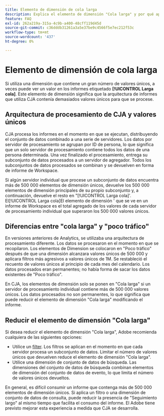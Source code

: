 ```yaml
---
title: Elemento de dimensión de cola larga
description: Explica el elemento de dimensión "Cola larga" y por qué aparece en los informes.
feature: FAQ
exl-id: 262a219a-315a-4c9b-a400-48cff119d45d
source-git-commit: c36dddb31261a3a5e37be9c4566f5e7ec212f53c
workflow-type: tm+mt
source-wordcount: '437'
ht-degree: 0%

---
```


# Elemento de dimensión de cola larga

Si utiliza una dimensión que contiene un gran número de valores únicos, a veces puede ver un valor en los informes etiquetado **[!UICONTROL Larga cola]**. Este elemento de dimensión significa que la arquitectura de informes que utiliza CJA contenía demasiados valores únicos para que se procese.

## Arquitectura de procesamiento de CJA y valores únicos

CJA procesa los informes en el momento en que se ejecutan, distribuyendo el conjunto de datos combinado a una serie de servidores. Los datos por servidor de procesamiento se agrupan por ID de persona, lo que significa que un solo servidor de procesamiento contiene todos los datos de una persona determinada. Una vez finalizado el procesamiento, entrega su subconjunto de datos procesados a un servidor de agregador. Todos los subconjuntos de datos procesados se combinan y se devuelven en forma de informe de Workspace.

Si algún servidor individual que procese un subconjunto de datos encuentra más de 500 000 elementos de dimensión únicos, devuelve los 500 000 elementos de dimensión principales de su propio subconjunto y, a continuación, devuelve el resto en &quot;[!UICONTROL Larga cola]&#39;. El[!UICONTROL Larga cola]El elemento de dimensión &#39; que se ve en un informe de Workspace es el total agregado de los valores de cada servidor de procesamiento individual que superaron los 500 000 valores únicos.

## Diferencias entre &quot;cola larga&quot; y &quot;poco tráfico&quot;

En versiones anteriores de Analytics, se utilizaba una arquitectura de procesamiento diferente. Los datos se procesaron en el momento en que se recopilaron. Los elementos de Dimension se colocaron en &quot;Poco tráfico&quot; después de que una dimensión alcanzara valores únicos de 500 000 y aplicara filtros más agresivos a valores únicos de 1M. Se restableció el recuento de valores únicos al principio de cada mes del calendario. Los datos procesados eran permanentes; no había forma de sacar los datos existentes de &quot;Poco tráfico&quot;.

En CJA, los elementos de dimensión solo se ponen en &quot;Cola larga&quot; si un servidor de procesamiento individual contiene más de 500 000 valores únicos. Los datos procesados no son permanentes, lo que significa que puede reducir el elemento de dimensión &quot;Cola larga&quot; modificando el informe.

## Reducir el elemento de dimensión &quot;Cola larga&quot;

Si desea reducir el elemento de dimensión &quot;Cola larga&quot;, Adobe recomienda cualquiera de las siguientes opciones:

* Utilice un [filter](/help/components/filters/create-filters.md). Los filtros se aplican en el momento en que cada servidor procesa un subconjunto de datos. Limitar el número de valores únicos que devuelven reduce el elemento de dimensión &quot;Cola larga&quot;.
* Utilice una dimensión de conjunto de datos de búsqueda. Las dimensiones del conjunto de datos de búsqueda combinan elementos de dimensión del conjunto de datos de evento, lo que limita el número de valores únicos devueltos.

En general, es difícil consumir un informe que contenga más de 500 000 elementos de dimensión únicos. Si aplica un filtro o una dimensión de conjunto de datos de consulta, puede reducir la presencia de &quot;Seguimiento largo&quot; al mismo tiempo que facilita el consumo del informe. El Adobe tiene previsto mejorar esta experiencia a medida que CJA se desarrolla.
